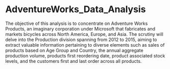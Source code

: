 # AdventureWorks_Data_Analysis

The objective of this analysis is to concentrate on Adventure Works Products, an imaginary corporation under Microsoft that fabricates and markets bicycles across North America, Europe, and Asia. The scrutiny will delve into the Production division spanning from 2012 to 2015, aiming to extract valuable information pertaining to diverse elements such as sales of products based on Age Group and Country, the annual aggregate production volume, products first reordering date, product associated stock levels, and the customers first and last order across all products.
